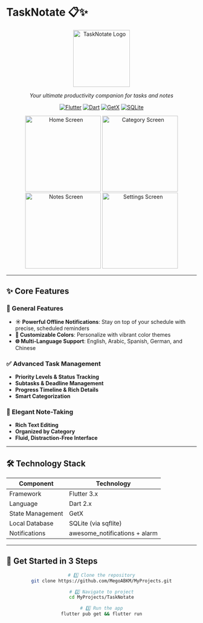 # TaskNotate 📋✨

<p align="center">
  <img src="https://github.com/user-attachments/assets/c1ea1b69-76ea-4e86-9a35-c5393a96cd78" alt="TaskNotate Logo" width="150">
</p>

<p align="center">
  <em>Your ultimate productivity companion for tasks and notes</em>
</p>

<div align="center">

[![Flutter](https://img.shields.io/badge/Flutter-3.x-blue?style=for-the-badge&logo=flutter)](https://flutter.dev)
[![Dart](https://img.shields.io/badge/Dart-2.x-0175C2?style=for-the-badge&logo=dart)](https://dart.dev)
[![GetX](https://img.shields.io/badge/GetX-State%20Management-orange?style=for-the-badge)](https://pub.dev/packages/get)
[![SQLite](https://img.shields.io/badge/SQLite-3.x-003B57?style=for-the-badge&logo=sqlite&logoColor=white)](https://www.sqlite.org/index.html)

</div>

<p align="center">
  <img src="https://github.com/user-attachments/assets/2c93d080-c4d7-4c56-9634-e00ca499894f" alt="Home Screen" width="200">
  <img src="https://github.com/user-attachments/assets/bf83d76b-938c-4f65-9143-7d7159069337" alt="Category Screen" width="200">
  <img src="https://github.com/user-attachments/assets/aa6804c6-f52f-4f94-9671-1ec1395f2195" alt="Notes Screen" width="200">
  <img src="https://github.com/user-attachments/assets/8ffe1e63-6ad0-4d41-bb0c-2bdbd34a483c" alt="Settings Screen" width="200">
</p>

---

## ✨ Core Features

### 🎯 General Features
- **☀️ Powerful Offline Notifications**: Stay on top of your schedule with precise, scheduled reminders
- **🎨 Customizable Colors**: Personalize with vibrant color themes
- **🌐 Multi-Language Support**: English, Arabic, Spanish, German, and Chinese

### ✅ Advanced Task Management
- **Priority Levels & Status Tracking**
- **Subtasks & Deadline Management**
- **Progress Timeline & Rich Details**
- **Smart Categorization**

### 📝 Elegant Note-Taking
- **Rich Text Editing**
- **Organized by Category**
- **Fluid, Distraction-Free Interface**

---

## 🛠️ Technology Stack

| Component        | Technology                          |
|------------------|-------------------------------------|
| Framework        | Flutter 3.x                         |
| Language         | Dart 2.x                            |
| State Management | GetX                                |
| Local Database   | SQLite (via sqflite)                |
| Notifications    | awesome_notifications + alarm       |

---

## 🚀 Get Started in 3 Steps

<div align="center">
  
```bash
# 1️⃣ Clone the repository
git clone https://github.com/MegoABKM/MyProjects.git

# 2️⃣ Navigate to project
cd MyProjects/TaskNotate

# 3️⃣ Run the app
flutter pub get && flutter run
